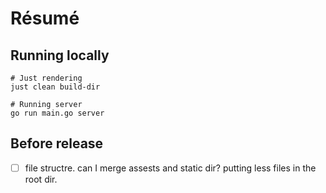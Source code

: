 # Résumé

## Running locally

```shell
# Just rendering
just clean build-dir

# Running server
go run main.go server
```

## Before release
- [ ] file structre. can I merge assests and static dir? putting less files in the root dir.
